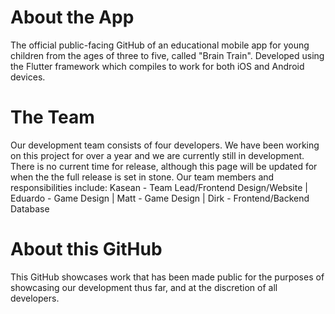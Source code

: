 # About the App
The official public-facing GitHub of an educational mobile app for young children
from the ages of three to five, called "Brain Train". Developed using 
the Flutter framework which compiles to work for both iOS and Android devices.

# The Team
Our development team consists of four developers. We have been working on this
project for over a year and we are currently still in development. There is no
current time for release, although this page will be updated for when the the full
release is set in stone.
Our team members and responsibilities include:
Kasean - Team Lead/Frontend Design/Website |
Eduardo - Game Design |
Matt - Game Design |
Dirk - Frontend/Backend Database

# About this GitHub
This GitHub showcases work that has been made public for the purposes of showcasing
our development thus far, and at the discretion of all developers.
